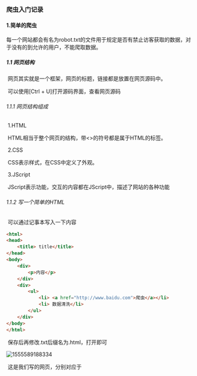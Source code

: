 ### 爬虫入门记录

#### 1.简单的爬虫

​	每一个网站都会有名为robot.txt的文件用于规定是否有禁止访客获取的数据，对于没有的到允许的用户，不能爬取数据。

##### 1.1 网页结构

​	网页其实就是一个框架，网页的标题，链接都是放置在网页源码中。

​	可以使用[Ctrl + U]打开源码界面，查看网页源码

###### 1.1.1 网页结构组成

​	1.HTML

​	HTML相当于整个网页的结构，带<>的符号都是属于HTML的标签。

​	2.CSS

​	CSS表示样式，在CSS中定义了外观。

​	3.JScript

​	JScript表示功能，交互的内容都在JScript中，描述了网站的各种功能

###### 1.1.2 写一个简单的HTML

​	可以通过记事本写入一下内容

```html
<html>
<head>
	<title> title</title>
</head>
<body>
	<div>
		<p>内容</p>
	</div>
	<div>
		<ul>
			<li> <a href="http://www.baidu.com">爬虫</a></li>
			<li> 数据清洗</li>
		</ul>
	</div>
</body>
</html>
```

​	保存后再修改.txt后缀名为.html，打开即可

![1555589188334](https://github.com/lihao056/spider/blob/master/书籍学习/picture/1555589188334.png)

​	这是我们写的网页，分别对应于<title>, <p>, <li>三个标题。

##### 1.2 使用request库请求网站

**爬虫的基本原理**

​	1.Resquest(请求)：向服务器发送访问请求。

​	2.Response(响应)：服务器在接收到用户的请求后，会验证请求的有效性，并向用户(客户端)发送响应请求。

**网页(http)的请求方式**

​	GET：最常见的请求方式，把参数包含在URL中。

​	POST：需要通过另外步骤上传参数，可以修改header信息。

###### 1.2.1 使用GET方式抓取数据

​	在浏览器中，较常使用的两种操作：

​	**Ctrl + U**：查看网页源码界面，可以查看网页的标题等。

​		![1556448918219](https://github.com/lihao056/spider/blob/master/书籍学习/picture/1556448918219.png)

​	**F12**：查看网页的动态操作，如请求，包等等，如下图。

​		![1556449083679](https://github.com/lihao056/spider/blob/master/书籍学习/picture/1556449083679.png)

```python
import requests
url = "http://www.cntour.cn"
strhtml = requests.get(url)	# 直接通过resquest库中的get方法访问
print(strhtml.text)			# .text方法返回网页源码的信息
```

###### 1.2.2 使用POST方式抓取数据

​	POST方式需要配合浏览器进行操作。

​	例如，访问百度翻译，并输入汉字进行翻译，这个就是使用POST的形式。

![1556449929321](https://github.com/lihao056/spider/blob/master/书籍学习/picture/\1556449929321.png)

​	输入文字点翻译

![1556450023243](https://github.com/lihao056/spider/blob/master/书籍学习/picture/1556450023243.png)

​	点击preview查看获取的信息的格式

![1556450115514](https://github.com/lihao056/spider/blob/master/书籍学习/picture/1556450115514.png)

​	这些就是我们查找到的结果。

下面是使用POST方式使用有道翻译的代码，postf方式需要构建请求头，所以需要额外的信息。

![1556450442153](https://github.com/lihao056/spider/blob/master/书籍学习/picture/1556450442153.png)

![1556450538608](https://github.com/lihao056/spider/blob/master/书籍学习/picture/1556450538608.png)

```python
import requests
import json
def get_translate_data(word = None):
    url = 'http://fanyi.youdao.com/translate?smartresult=dict&smartresult=rule'
    # data省略了较多信息，但是这两个不能省
    data = {'i': '中国',
    'doctype': 'json',
    }
    # 这里是request header的信息，需要这两个作为参数，传给服务器才可以
    headers = {
        'Host': 'fanyi.youdao.com',
        'Origin': 'http://fanyi.youdao.com',
        'Referer': 'http://fanyi.youdao.com/',
        'User-Agent': 'Mozilla/5.0 (Windows NT 6.1; Win64; x64) AppleWebKit/537.36 (KHTML, like Gecko) Chrome/70.0.3538.110 Safari/537.36',
        'X-Requested-With': 'XMLHttpRequest'
    }
    req = requests.post(url, data=data, headers=headers)
    # 使用utf-8格式解码
    html = req.content.decode('utf-8')
    data = json.loads(html)
    print("翻译结果：{}".format((data['translateResult'][0][0]['tgt'])))

if __name__ == "__main__":
    get_translate_data()
```

##### 1.3 使用Beautiful Soup解析网页并清洗

​	由于我们已经可以抓取网页上的源码，所以需要通过第三方库解析网页源码。

​	例如抽取网页的标题。通过右键标题并点击检查，可以找到标题所对应的源码。

![1556451977689](https://github.com/lihao056/spider/blob/master/书籍学习/picture/1556451977689.png)

![1556452106063](https://github.com/lihao056/spider/blob/master/书籍学习/picture/1556452106063.png)

​	在源码处，右键后选择Copy至Copy selector，可获得当前标题的路径

![1556452217680](https://github.com/lihao056/spider/blob/master/书籍学习/picture/1556452217680.png)

​	

```python
url = "http://www.cntour.cn"
strhtml = requests.get(url)
# HTML文档会转换成Unicode格式，通过Beautiful格式的解析器进行解析
soup = BeautifulSoup(strhtml.text, 'lxml')
'''
源码路径：
#main > div > div.mtop.firstMod.clearfix > div.centerBox > ul.newsList > li:nth-child(1) > a	
将:后的文字删除，即可获得路径，通过soup包即可获得。
'''
data = soup.select('#main > div > div.mtop.firstMod.clearfix > div.centerBox > ul.newsList > li > a')
print(data)
# 下面是清洗数据部分，使用select是获取了目标的HTML代码，还没有把数据提取出来。
for item in data:
    result = {
        # 标题在a标签中，提取标签正文用get_text()方法
        'title':item.get_text(),
        # 提取href属性使用get方法，
        'link':item.get('href'),
        'ID':re.findall('\d+', item.get('href'))
    }
    print(result)
```

##### 1.4 爬虫攻防战

​	在反爬虫阶段可以使用如下的一些方法。

​	1.在request headers中构建自己的请求头。

​		如同post部分代码中创建的一样。

​		get方法也可以创建，使用的方法如下

```python
# 使用headers头信息
headers = {
        'Host': 'fanyi.youdao.com',
        'Origin': 'http://fanyi.youdao.com',
        'Referer': 'http://fanyi.youdao.com/',
        'User-Agent': 'Mozilla/5.0 (Windows NT 6.1; Win64; x64) AppleWebKit/537.36 (KHTML, like Gecko) Chrome/70.0.3538.110 Safari/537.36',
        'X-Requested-With': 'XMLHttpRequest'
    } 
response = requests.get(url, headers = headers)
```

​	2.在爬虫阶段增设延时功能，

​		原因是在一个ip中出现频繁访问的情况是反人类的，所以需要增加访问时间降低频率。

```python
time.sleep(3)		# 延时3秒
```

​	3. 构建自己的代理池，防止ip被封锁

```python
proxies = {
    "http": "http://10.110.1.10:3128",
    "https": "http://10.110.1.10:1080"
}
response = request.get(url, proxies=proxies)
```

